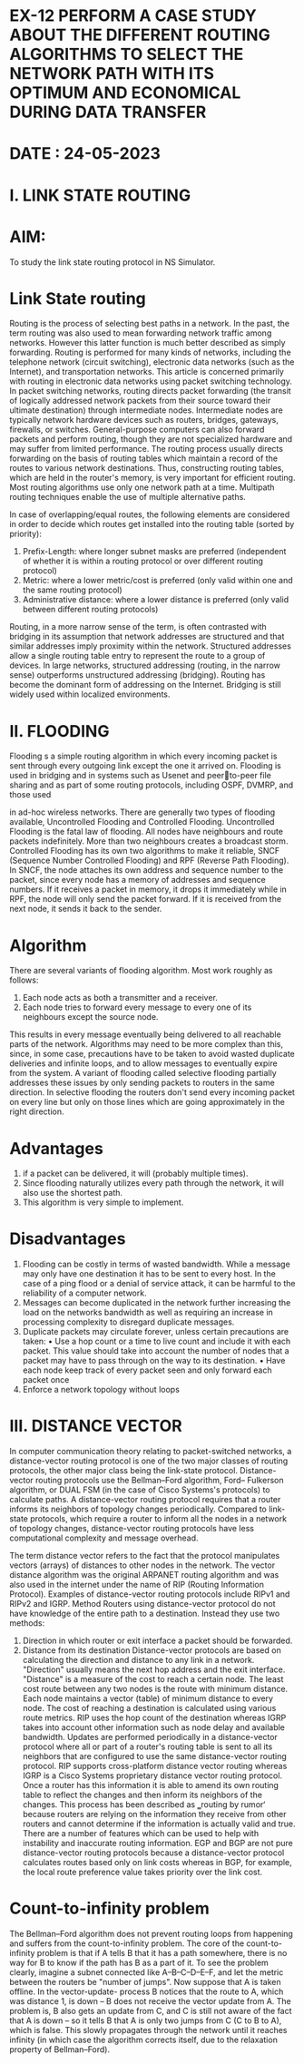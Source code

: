 # EX-12 PERFORM A CASE STUDY ABOUT THE DIFFERENT ROUTING ALGORITHMS TO SELECT THE NETWORK PATH WITH ITS OPTIMUM AND ECONOMICAL DURING DATA TRANSFER

# DATE : 24-05-2023

# I. LINK STATE ROUTING 
# AIM:
To study the link state routing protocol in NS Simulator.
# Link State routing
Routing is the process of selecting best paths in a network. In the past, the term routing was also used 
to mean forwarding network traffic among networks. However this latter function is much better 
described as simply forwarding. Routing is performed for many kinds of networks, including the 
telephone network (circuit switching), electronic data networks (such as
the Internet), and 
transportation networks. This article is concerned primarily with routing in electronic data networks 
using packet switching technology.
In packet switching networks, routing directs packet forwarding (the transit of logically addressed 
network packets from their source toward their ultimate destination) through intermediate nodes. 
Intermediate nodes are typically network hardware devices such as routers, bridges, gateways, 
firewalls, or switches. General-purpose computers can also forward packets and perform routing, 
though they are not specialized hardware and may suffer from limited performance. The routing 
process usually directs forwarding on the basis of routing tables which maintain a record of the routes 
to various network destinations. Thus, constructing routing tables, which are held in the router's 
memory, is very important for efficient routing. Most routing algorithms use only one network path at 
a time. Multipath routing techniques enable the use of multiple alternative paths.

In case of overlapping/equal routes, the following elements are considered in order to decide which 
routes get installed into the routing table (sorted by priority):

1. Prefix-Length: where longer subnet masks are preferred (independent of whether it is within a 
routing protocol or over different routing protocol)
2. Metric: where a lower metric/cost is preferred (only valid within one and the same routing 
protocol)
3. Administrative distance: where a lower distance is preferred (only valid between different 
routing protocols)

Routing, in a more narrow sense of the term, is often contrasted with bridging in its assumption that 
network addresses are structured and that similar addresses imply proximity within the network. 
Structured addresses allow a single routing table entry to represent the route to a group of devices. In 
large networks, structured addressing (routing, in the narrow sense) outperforms unstructured 
addressing (bridging). Routing has become the dominant form of addressing on the Internet. Bridging 
is still widely used within localized environments.
# II. FLOODING
Flooding s a simple routing algorithm in which every incoming packet is sent through every outgoing 
link except the one it arrived on. Flooding is used in bridging and in systems such as Usenet and peerto-peer file sharing and as part of some routing protocols, including OSPF, DVMRP, and those used 

in ad-hoc wireless networks. There are generally two types of flooding available, Uncontrolled 
Flooding and Controlled Flooding. Uncontrolled Flooding is the fatal law of flooding. All nodes have 
neighbours and route packets indefinitely. More than two neighbours creates a broadcast storm.
Controlled Flooding has its own two algorithms to make it reliable, SNCF (Sequence Number 
Controlled Flooding) and RPF (Reverse Path Flooding). In SNCF, the node attaches its own address 
and sequence number to the packet, since every node has a memory of addresses and sequence 
numbers. If it receives a packet in memory, it drops it immediately while in RPF, the node will only 
send the packet forward. If it is received from the next node, it sends it back to the sender.
# Algorithm
There are several variants of flooding algorithm. Most work roughly as follows:
1. Each node acts as both a transmitter and a receiver.
2. Each node tries to forward every message to every one of its neighbours except the source 
node.

This results in every message eventually being delivered to all reachable parts of the network.
Algorithms may need to be more complex than this, since, in some case, precautions have to be taken 
to avoid wasted duplicate deliveries and infinite loops, and to allow messages to eventually expire 
from the system. A variant of flooding called selective flooding partially addresses these issues by 
only sending packets to routers in the same direction. In selective flooding the routers don't send 
every incoming packet on every line but only on those lines which are going approximately in the 
right direction.
# Advantages
1. if a packet can be delivered, it will (probably multiple times).
2. Since flooding naturally utilizes every path through the network, it will also use the shortest 
path.
3. This algorithm is very simple to implement.
# Disadvantages
1. Flooding can be costly in terms of wasted bandwidth. While a message may only have one 
destination it has to be sent to every host. In the case of a ping flood or a denial of service attack, it 
can be harmful to the reliability of a computer network.
2. Messages can become duplicated in the network further increasing the load on the networks 
bandwidth as well as requiring an increase in processing complexity to disregard duplicate messages.
3. Duplicate packets may circulate forever, unless certain precautions are taken:
• Use a hop count or a time to live count and include it with each packet. This value should take 
into account the number of nodes that a packet may have to pass through on the way to its destination.
• Have each node keep track of every packet seen and only forward each packet once
4. Enforce a network topology without loops
# III. DISTANCE VECTOR
In computer communication theory relating to packet-switched networks, a distance-vector 
routing protocol is one of the two major classes of routing protocols, the other major class being the 
link-state protocol. Distance-vector routing protocols use the Bellman–Ford algorithm, Ford–
Fulkerson algorithm, or DUAL FSM (in the case of Cisco Systems's protocols) to calculate paths.
A distance-vector routing protocol requires that a router informs its neighbors of topology 
changes periodically. Compared to link-state protocols, which require a router to inform all the nodes 
in a network of topology changes, distance-vector routing protocols have less computational 
complexity and message overhead.

The term distance vector refers to the fact that the protocol manipulates vectors (arrays) of 
distances to other nodes in the network. The vector distance algorithm was the original ARPANET 
routing algorithm and was also used in the internet under the name of RIP (Routing Information 
Protocol).
Examples of distance-vector routing protocols include RIPv1 and RIPv2 and IGRP. 
Method
Routers using distance-vector protocol do not have knowledge of the entire path to a destination. 
Instead they use two methods:

1. Direction in which router or exit interface a packet should be forwarded.
2. Distance from its destination
Distance-vector protocols are based on calculating the direction and distance to any link in a network. 
"Direction" usually means the next hop address and the exit interface. "Distance" is a measure of the 
cost to reach a certain node. The least cost route between any two nodes is the route with minimum 
distance. Each node maintains a vector (table) of minimum distance to every node. The cost of 
reaching a destination is calculated using various route metrics. RIP uses the hop count of the 
destination whereas IGRP takes into account other information such as node delay and available 
bandwidth.
Updates are performed periodically in a distance-vector protocol where all or part of a router's routing 
table is sent to all its neighbors that are configured to use the same distance-vector routing protocol. 
RIP supports cross-platform distance vector routing whereas IGRP is a Cisco Systems proprietary 
distance vector routing protocol. Once a router has this information it is able to amend its own routing 
table to reflect the changes and then inform its neighbors of the changes. This process has been 
described as ‗routing by rumor‘ because routers are relying on the information they receive from 
other routers and cannot determine if the information is actually valid and true. There are a number of
features which can be used to help with instability and inaccurate routing information.
EGP and BGP are not pure distance-vector routing protocols because a distance-vector protocol 
calculates routes based only on link costs whereas in BGP, for example, the local route preference 
value takes priority over the link cost.
# Count-to-infinity problem
The Bellman–Ford algorithm does not prevent routing loops from happening and suffers from the 
count-to-infinity problem. The core of the count-to-infinity problem is that if A tells B that it has a 
path somewhere, there is no way for B to know if the path has B as a part of it. To see the problem 
clearly, imagine a subnet connected like A–B–C–D–E–F, and let the metric between the routers be 
"number of jumps". Now suppose that A is taken offline. In the vector-update- process B notices that 
the route to A, which was distance 1, is down – B does not receive the vector update from A. The 
problem is, B also gets an update from C, and C is still not aware of the fact that A is down – so it 
tells B that A is only two jumps from C (C to B to A), which is false. This slowly propagates through 
the network until it reaches infinity (in which case the algorithm corrects itself, due to the relaxation 
property of Bellman–Ford).

